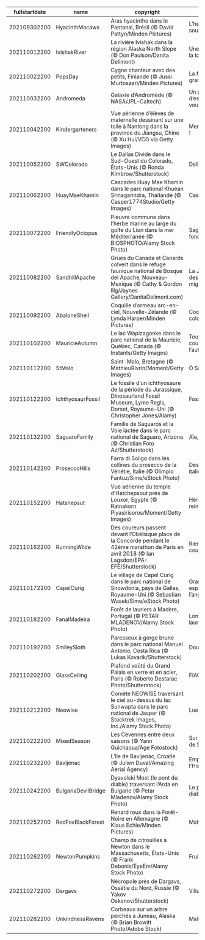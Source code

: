 |fullstartdate|name|copyright|title|image|
|--|--|--|--|--|
202109302200|HyacinthMacaws|Aras hyacinthe dans le Pantanal, Brésil (© David Pattyn/Minden Pictures)|L’heure de sourire !|![](/fr-FR/2021/10/202109302200HyacinthMacaws.jpg)|
202110012200|IvishakRiver|La rivière Ivishak dans la région Alaska North Slope (© Don Paulson/Danita Delimont)|Une rivière sur la toundra|![](/fr-FR/2021/10/202110012200IvishakRiver.jpg)|
202110022200|PopsDay|Cygne chanteur avec des petits, Finlande (© Jussi Murtosaari/Minden Pictures)|La fête des grands-pères !|![](/fr-FR/2021/10/202110022200PopsDay.jpg)|
202110032200|Andromeda|Galaxie d’Andromède (© NASA/JPL-Caltech)|Un peu d’espace s’il vous plait|![](/fr-FR/2021/10/202110032200Andromeda.jpg)|
202110042200|Kindergarteners|Vue aérienne d’élèves de maternelle dessinant sur une toile à Nantong dans la province du Jiangsu, Chine (© Xu Hui/VCG via Getty Images)|Merci les profs !|![](/fr-FR/2021/10/202110042200Kindergarteners.jpg)|
202110052200|SWColorado|Le Dallas Divide dans le Sud-Ouest du Colorado, États-Unis (© Ronda Kimbrow/Shutterstock)|Dallas Divide|![](/fr-FR/2021/10/202110052200SWColorado.jpg)|
202110062200|HuayMaeKhamin|Cascades Huay Mae Khamin dans le parc national Khuean Srinagarindra, Thaïlande (© Casper1774Studio/Getty Images)|Cascade thaï|![](/fr-FR/2021/10/202110062200HuayMaeKhamin.jpg)|
202110072200|FriendlyOctopus|Pieuvre commune dans l’herbe marine au large du golfe du Lion dans la mer Méditerranée (© BIOSPHOTO/Alamy Stock Photo)|Sage des fonds marins|![](/fr-FR/2021/10/202110072200FriendlyOctopus.jpg)|
202110082200|SandhillApache|Grues du Canada et Canards colvert dans le refuge faunique national de Bosque del Apache, Nouveau-Mexique (© Cathy & Gordon Illg/Jaynes Gallery/DanitaDelimont.com)|La Journée des oiseaux migrateurs|![](/fr-FR/2021/10/202110082200SandhillApache.jpg)|
202110092200|AbaloneShell|Coquille d’ormeau arc-en-ciel, Nouvelle-Zélande (© Lynda Harper/Minden Pictures)|Coquille colorée|![](/fr-FR/2021/10/202110092200AbaloneShell.jpg)|
202110102200|MauricieAutumn|Le lac Wapizagonke dans le parc national de la Mauricie, Québec, Canada (© Instants/Getty Images)|Toutes les couleurs de l’automne|![](/fr-FR/2021/10/202110102200MauricieAutumn.jpg)|
202110112200|StMalo|Saint-Malo, Bretagne (© MathieuRivrin/Moment/Getty Images)|Ô Saint-Malo|![](/fr-FR/2021/10/202110112200StMalo.jpg)|
202110122200|IchthyosaurFossil|Le fossile d’un ichthyosaure de la période du Jurassique, Dinosaurland Fossil Museum, Lyme Regis, Dorset, Royaume-Uni  (© Christopher Jones/Alamy)|Fossilisé !|![](/fr-FR/2021/10/202110122200IchthyosaurFossil.jpg)|
202110132200|SaguaroFamily|Famille de Saguaros et la Voie lactée dans le parc national de Saguaro, Arizona (© Christian Foto Az/Shutterstock)|Aïe, ça pique !|![](/fr-FR/2021/10/202110132200SaguaroFamily.jpg)|
202110142200|ProseccoHills|Farra di Soligo dans les collines du prosecco de la Vénétie, Italie (© Olimpio Fantuz/Sime/eStock Photo)|Des bulles italiennes|![](/fr-FR/2021/10/202110142200ProseccoHills.jpg)|
202110152200|Hatshepsut|Vue aérienne du temple d’Hatchepsout près de Louxor, Egypte (© Ratnakorn Piyasirisoros/Moment/Getty Images)|Héritage d’une reine|![](/fr-FR/2021/10/202110152200Hatshepsut.jpg)|
202110162200|RunningWilde|Des coureurs passent devant l’Obélisque place de la Concorde pendant le 42ème marathon de Paris en avril 2018 (© Ian Lagsdon/EPA-EFE/Shutterstock)|Rien ne sert de courir…|![](/fr-FR/2021/10/202110162200RunningWilde.jpg)|
202110172200|CapelCurig|Le village de Capel Curig dans le parc national de Snowdonia, pays de Galles, Royaume-Uni (© Sebastian Wasek/Sime/eStock Photo)|Grands espaces à l’anglaise|![](/fr-FR/2021/10/202110172200CapelCurig.jpg)|
202110182200|FanalMadeira|Forêt de lauriers à Madère, Portugal (© PETAR MLADENOV/Alamy Stock Photo)|Longue vie aux lauriers|![](/fr-FR/2021/10/202110182200FanalMadeira.jpg)|
202110192200|SmileySloth|Paresseux à gorge brune dans le parc national Manuel Antonio, Costa Rica (© Lukas Kovarik/Shutterstock)|Douuuucement|![](/fr-FR/2021/10/202110192200SmileySloth.jpg)|
202110202200|GlassCeiling|Plafond voûté du Grand Palais en verre et en acier, Paris (© Roberto Destarac Photo/Shutterstock)|FIAC !|![](/fr-FR/2021/10/202110202200GlassCeiling.jpg)|
202110212200|Neowise|Comète NEOWISE traversant le ciel au-dessus du lac Sunwapta dans le parc national de Jasper (© Stocktrek Images, Inc./Alamy Stock Photo)|Lueurs de l’air|![](/fr-FR/2021/10/202110212200Neowise.jpg)|
202110222200|MixedSeason|Les Cévennes entre deux saisons (© Yann Guichaoua/Age Fotostock)|Sur les traces de Stevenson|![](/fr-FR/2021/10/202110222200MixedSeason.jpg)|
202110232200|Bavljenac|L’île de Bavljenac, Croatie (© Julien Duval/Amazing Aerial Agency)|Empreinte de l’Histoire|![](/fr-FR/2021/10/202110232200Bavljenac.jpg)|
202110242200|BulgariaDevilBridge|Dyavolski Most (le pont du diable) traversant l’Arda en Bulgarie (© Petar Mladenov/Alamy Stock Photo)|Le pont du diable|![](/fr-FR/2021/10/202110242200BulgariaDevilBridge.jpg)|
202110252200|RedFoxBlackForest|Renard roux dans la Forêt-Noire en Allemagne (© Klaus Echle/Minden Pictures)|Maître renard|![](/fr-FR/2021/10/202110252200RedFoxBlackForest.jpg)|
202110262200|NewtonPumpkins|Champ de citrouilles à Newton dans le Massachusetts, États-Unis (© Frank Debonis/EyeEm/Alamy Stock Photo)|Fruit de saison|![](/fr-FR/2021/10/202110262200NewtonPumpkins.jpg)|
202110272200|Dargavs|Nécropole près de Dargavs, Ossétie du Nord, Russie (© Yakov Oskanov/Shutterstock)|Village mortel|![](/fr-FR/2021/10/202110272200Dargavs.jpg)|
202110282200|UnkindnessRavens|Corbeaux sur un arbre perchés à Juneau, Alaska (© Brian Browitt Photo/Adobe Stock)|Maître corbeau|![](/fr-FR/2021/10/202110282200UnkindnessRavens.jpg)|
